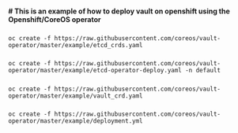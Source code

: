 #### # This is an example of how to deploy vault on openshift using the Openshift/CoreOS operator
##### # 
```
oc create -f https://raw.githubusercontent.com/coreos/vault-operator/master/example/etcd_crds.yaml
```
##### # 
```
oc create -f https://raw.githubusercontent.com/coreos/vault-operator/master/example/etcd-operator-deploy.yaml -n default
```
##### #
```
oc create -f https://raw.githubusercontent.com/coreos/vault-operator/master/example/vault_crd.yaml
```
##### # 
```
oc create -f https://raw.githubusercontent.com/coreos/vault-operator/master/example/deployment.yml
```

